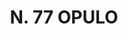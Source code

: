 ---
title: "N. 77 OPULO"
plant-name: "N. 77"
plant-number: "077"
plant-xml: "/assets/xml/plant077.xml"
plant-img1: "/assets/img/plant077_verso.jpg"
plant-img2: "/assets/img/plant077.jpg"
plant-title: "N. 77 OPULO"
plant-taxon-link: "http://www.worldfloraonline.org/taxon/wfo-0000514593"
plant-taxon-content: "[Acer monspessulanum L.]"
layout: single-xml
---